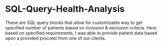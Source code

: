 # SQL-Query-Health-Analysis
These are SQL query blocks that allow for customizable way to get specified number of patients based on inclusion &amp; exclusion criteria. 
Here based on specified requirements, I was able to provide patient data based upon a provided procotol from one of our clients.
